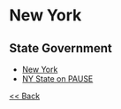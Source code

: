 # New York

## State Government

* [New York](https://www.ny.gov/)
* [NY State on PAUSE](https://coronavirus.health.ny.gov/home)

[<< Back](README.md)
